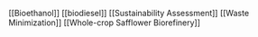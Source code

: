 [[Bioethanol]]
[[biodiesel]]
[[Sustainability Assessment]]
[[Waste Minimization]]
[[Whole-crop Safflower Biorefinery]]

